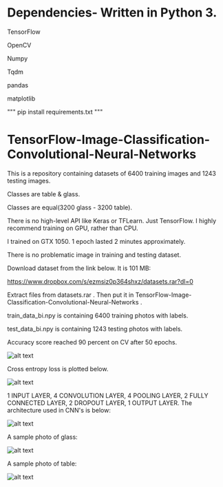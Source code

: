 # Dependencies- Written in Python 3. 
TensorFlow

OpenCV

Numpy

Tqdm

pandas

matplotlib

"""
pip install requirements.txt
"""

# TensorFlow-Image-Classification-Convolutional-Neural-Networks

This is a repository containing datasets of 6400 training images and 1243 testing images. 

Classes are table & glass.

Classes are equal(3200 glass - 3200 table). 

There is no high-level API like Keras or TFLearn. Just TensorFlow. I highly recommend training on GPU, rather than CPU.

I trained on GTX 1050. 1 epoch lasted 2 minutes approximately.

There is no problematic image in training and testing dataset.

Download dataset from the link below. It is 101 MB:

https://www.dropbox.com/s/ezmsiz0p364shxz/datasets.rar?dl=0

Extract files from datasets.rar . Then put it in TensorFlow-Image-Classification-Convolutional-Neural-Networks .

train_data_bi.npy is containing 6400 training photos with labels.

test_data_bi.npy is containing 1243 testing photos with labels.

Accuracy score reached 90 percent on CV after 50 epochs.

![alt text](https://github.com/MuhammedBuyukkinaci/TensorFlow-Image-Classification-Convolutional-Neural-Networks/blob/master/accuracy.png)

Cross entropy loss is plotted below.

![alt text](https://github.com/MuhammedBuyukkinaci/TensorFlow-Image-Classification-Convolutional-Neural-Networks/blob/master/loss.png)

1 INPUT LAYER, 4 CONVOLUTION LAYER, 4 POOLING LAYER, 2 FULLY CONNECTED LAYER, 2 DROPOUT LAYER, 1 OUTPUT LAYER.
The architecture used in CNN's is below:

![alt text](https://github.com/MuhammedBuyukkinaci/TensorFlow-Image-Classification-Convolutional-Neural-Networks/blob/master/MY_ARCHITECTURE.png) 

A sample photo of glass:

![alt text](https://github.com/MuhammedBuyukkinaci/TensorFlow-Image-Classification-Convolutional-Neural-Networks/blob/master/glass_16.jpg)

A sample photo of table:

![alt text](https://github.com/MuhammedBuyukkinaci/TensorFlow-Image-Classification-Convolutional-Neural-Networks/blob/master/table_1488.jpg)
